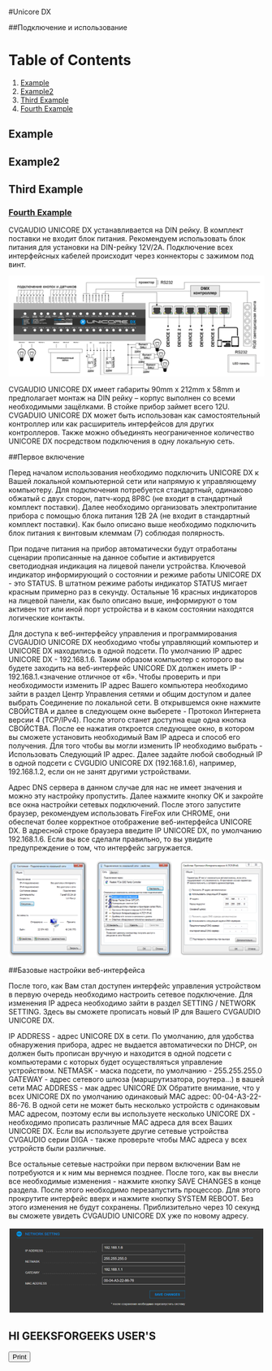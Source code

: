 #Unicore DX

##Подключение и использование

# Table of Contents
1. [Example](#example)
2. [Example2](#example2)
3. [Third Example](#third-example)
4. [Fourth Example](#fourth-example)


## Example
## Example2
## Third Example
### [Fourth Example](https://www.cvg.ru/catalog/products/unicore/) 

CVGAUDIO UNICORE DX устанавливается на DIN рейку. В комплект поставки не входит блок питания. Рекомендуем использовать блок питания для установки на DIN-рейку 12V/2A. Подключение 
всех интерфейсных кабелей происходит через коннекторы с зажимом под винт.

![Screenshot](img/Unicore_DX_1.png)

CVGAUDIO UNICORE DX имеет габариты 90mm x 212mm x 58mm и предполагает монтаж на DIN 
рейку – корпус выполнен со всеми необходимыми защёлками. В стойке прибор займет всего 12U. 
CVGADUIO UNICORE DX может быть использован как самостоятельный контроллер или как расширитель интерфейсов для других контроллеров. Также можно объединять неограниченное количество UNICORE DX посредством подключения в одну локальную сеть.

##Первое включение

Перед началом использования необходимо подключить UNICORE DX к Вашей локальной компьютерной сети или напрямую к управляющему компьютеру. Для подключения потребуется стандартный, одинаково обжатый с двух сторон, патч-корд 8P8C (не входит в стандартный комплект поставки). Далее необходимо организовать электропитание прибора с помощью блока питания 12В 2А (не входит в стандартный комплект поставки). Как было описано выше необходимо подключить блок питания к винтовым клеммам (7) соблюдая полярность.

При подаче питания на прибор автоматически будут отработаны сценарии прописанные на данное событие и активируется светодиодная индикация на лицевой панели устройства. Ключевой индикатор информирующий о состоянии и режиме работы UNICORE DX - это STATUS. В штатном режиме работы индикатор STATUS мигает красным примерно раз в секунду. Остальные 16 красных индикаторов на лицевой панели, как было описано выше, информируют о том активен тот или иной порт устройства и в каком состоянии находятся логические контакты.

Для доступа к веб-интерфейсу управления и программирования CVGAUDIO UNICORE DX необходимо чтобы управляющий компьютер и UNICORE DX находились в одной подсети. По умолчанию IP адрес UNICORE DX - 192.168.1.6. Таким образом компьютер с которого вы будете заходить на веб-интерфейс UNICORE DX должен иметь IP - 192.168.1.«значение отличное от «6». Чтобы проверить и при необходимости изменить IP адрес Вашего компьютера необходимо зайти в раздел Центр Управления сетями и общим доступом и далее выбрать Соединение по локальной сети. В открывшемся окне нажмите СВОЙСТВА и далее в следующем окне выберете - Протокол Интернета версии 4 (TCP/IPv4). После этого станет доступна еще одна кнопка СВОЙСТВА. После ее нажатия откроется 
следующее окно, в котором вы сможете установить необходимый Вам IP адреса и способ его получения. Для того чтобы вы могли изменить IP необходимо выбрать - Использовать Следующий IP адрес. Далее задайте любой свободный IP в одной подсети с CVGUDIO UNICORE DX (192.168.1.6), например, 192.168.1.2, если он не занят другими устройствами.

Адрес DNS сервера в данном случае для нас не имеет значения и можно эту настройку пропустить. Далее нажмите кнопку OK и закройте все окна настройки сетевых подключений. После этого запустите браузер, рекомендуем использовать FireFox или CHROME, они обеспечат более корректное отображение веб-интерфейса UNICORE DX. В адресной строке браузера введите IP UNICORE DX, по умолчанию 192.168.1.6. Если вы все сделали правильно, то вы увидите предупреждение о том, 
что интерфейс загружается.

![Screenshot](img/Unicore_DX_2.png)

##Базовые настройки веб-интерфейса

После того, как Вам стал доступен интерфейс управления устройством в первую очередь необходимо настроить сетевое подключение. Для изменения IP адреса необходимо зайти в раздел SETTING / NETWORK SETTING. Здесь вы сможете прописать новый IP для Вашего CVGAUDIO UNICORE DX.

IP ADDRESS - адрес UNICORE DX в сети. По умолчанию, для удобства обнаружения прибора, адрес не выдается автоматически по DHCP, он должен быть прописан вручную и находится в одной подсети с компьютерами с которых будет осуществляться управление устройством.
NETMASK - маска подсети, по умолчанию - 255.255.255.0
GATEWAY - адрес сетевого шлюза (маршрутизатора, роутера…) в вашей сети
MAC ADDRESS - мак адрес UNICORE DX
Обратите внимание, что у всех UNICORE DX по умолчанию одинаковый MAC адрес: 00-04-A3-22-86-76. В одной сети не может быть несколько устройств с одинаковым MAC адресом, поэтому если вы используете несколько UNICORE DX - необходимо прописать различные MAC адреса для всех Ваших UNICORE DX. Если вы используете другие сетевые устройства CVGAUDIO серии DIGA - также проверьте чтобы MAC адреса у всех устройств были различные.

Все остальные сетевые настройки при первом включении Вам не потребуются и к ним мы вернемся позднее. После того, как вы внесли все необходимые изменения - нажмите кнопку SAVE CHANGES в конце раздела. После этого необходимо перезапустить процессор. Для этого прокрутите интерфейс вверх и нажмите кнопку SYSTEM REBOOT. Без этого изменения не будут сохранены. Приблизительно через 10 секунд вы сможете увидеть CVGAUDIO UNICORE DX уже по новому адресу.

![Screenshot](img/Unicore_DX_3.png)

<body>
    <h2>HI GEEKSFORGEEKS USER'S</h2>
    <form>
        <input type="button" value="Print"
               onclick="window.print()" />
    </form>
</body>